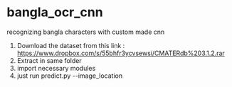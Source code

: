 # bangla_ocr_cnn
recognizing bangla characters with custom made cnn

1. Download the dataset from this link : 
  https://www.dropbox.com/s/55bhfr3ycvsewsi/CMATERdb%203.1.2.rar
2. Extract in same folder
3. import necessary modules
4. just run predict.py --image_location

